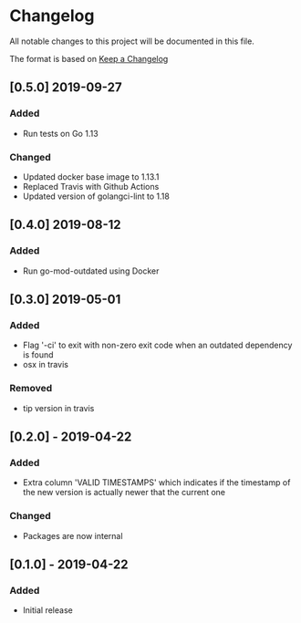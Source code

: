 # Changelog
All notable changes to this project will be documented in this file.

The format is based on [Keep a Changelog](https://keepachangelog.com/en/1.0.0/)

## [0.5.0] 2019-09-27 
### Added
- Run tests on Go 1.13

### Changed
- Updated docker base image to 1.13.1
- Replaced Travis with Github Actions
- Updated version of golangci-lint to 1.18

## [0.4.0] 2019-08-12
### Added
- Run go-mod-outdated using Docker

## [0.3.0] 2019-05-01
### Added
- Flag '-ci' to exit with non-zero exit code when an outdated dependency is found
- osx in travis
### Removed
- tip version in travis

## [0.2.0] - 2019-04-22
### Added
- Extra column 'VALID TIMESTAMPS' which indicates if the timestamp of the new version is
actually newer that the current one 
### Changed
- Packages are now internal

## [0.1.0] - 2019-04-22
### Added
- Initial release
